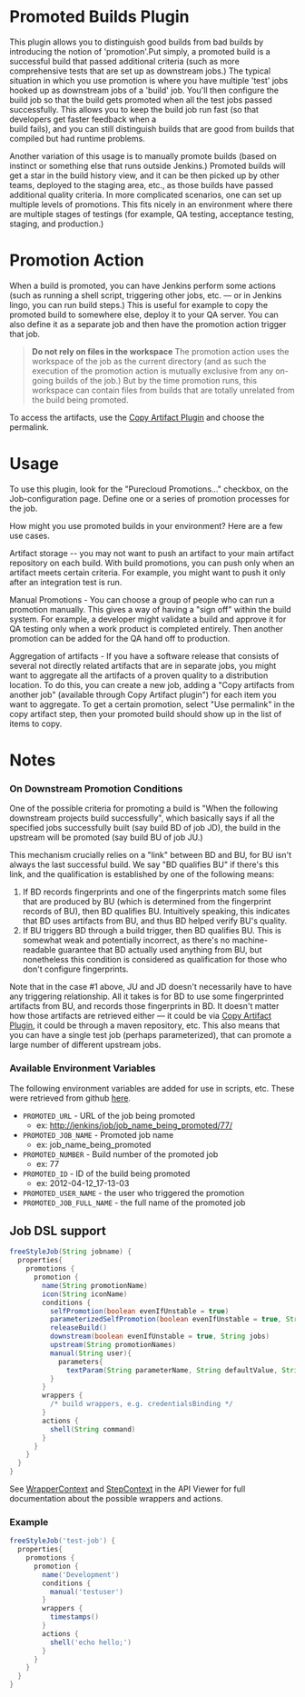 
Promoted Builds Plugin
======================

This plugin allows you to distinguish good builds from bad builds by
introducing the notion of 'promotion'.Put simply, a promoted build is a
successful build that passed additional criteria (such as more comprehensive
tests that are set up as downstream jobs.) The typical situation in which you
use promotion is where you have multiple 'test' jobs hooked up as downstream
jobs of a 'build' job. You'll then configure the build job so that the build
gets promoted when all the test jobs passed successfully. This allows you to
keep the build job run fast (so that developers get faster feedback when a  
build fails), and you can still distinguish builds that are good from builds
that compiled but had runtime problems.

Another variation of this usage is to manually promote builds (based on
instinct or something else that runs outside Jenkins.) Promoted builds will
get a star in the build history view, and it can be then picked up by other
teams, deployed to the staging area, etc., as those builds have passed
additional quality criteria. In more complicated scenarios, one can set up
multiple levels of promotions. This fits nicely in an environment where there
are multiple stages of testings (for example, QA testing, acceptance testing,
staging, and production.)

<a name="PromotedBuildsPlugin-PromotionAction"></a>
# Promotion Action

When a build is promoted, you can have Jenkins perform some actions (such as
running a shell script, triggering other jobs, etc. — or in Jenkins lingo, you
can run build steps.) This is useful for example to copy the promoted build to
somewhere else, deploy it to your QA server. You can also define it as a
separate job and then have the promotion action trigger that job.

> **Do not rely on files in the workspace**
The promotion action uses the workspace of the job as the current directory
(and as such the execution of the promotion action is mutually exclusive from
any on-going builds of the job.) But by the time promotion runs, this
workspace can contain files from builds that are totally unrelated from the
build being promoted.

To access the artifacts, use the [Copy Artifact Plugin][1] and choose
the permalink.


<a name="PromotedBuildsPlugin-Usage"></a>
# Usage

To use this plugin, look for the "Purecloud Promotions..." checkbox, on the
Job-configuration page. Define one or a series of promotion processes for
the job.

How might you use promoted builds in your environment? Here are a few
use cases.

Artifact storage -- you may not want to push an artifact to your main artifact
repository on each build. With build promotions, you can push only when an
artifact meets certain criteria. For example, you might want to push it only
after an integration test is run.

Manual Promotions - You can choose a group of people who can run a promotion
manually. This gives a way of having a "sign off" within the build system. For
example, a developer might validate a build and approve it for QA testing only
when a work product is completed entirely. Then another promotion can be added
for the QA hand off to production.

Aggregation of artifacts - If you have a software release that consists of
several not directly related artifacts that are in separate jobs, you might
want to aggregate all the artifacts of a proven quality to a distribution
location. To do this, you can create a new job, adding a "Copy artifacts from
another job" (available through Copy Artifact plugin") for each item you want
to aggregate. To get a certain promotion, select "Use permalink" in the copy
artifact step, then your promoted build should show up in the
list of items to copy.

<a name="PromotedBuildsPlugin-Notes"></a>
# Notes

<a name="PromotedBuildsPlugin-OnDownstreamPromotionConditions"></a>
### On Downstream Promotion Conditions

One of the possible criteria for promoting a build is "When the following
downstream projects build successfully", which basically says if all the
specified jobs successfully built (say build BD of job JD), the build in the
upstream will be promoted (say build BU of job JU.)

This mechanism crucially relies on a "link" between BD and BU, for BU isn't
always the last successful build. We say "BD qualifies BU" if there's this
link, and the qualification is established by one of the following
means:

1.  If BD records fingerprints and one of the fingerprints match some files
that are produced by BU (which is determined from the fingerprint records of
BU), then BD qualifies BU. Intuitively speaking, this indicates that BD uses
artifacts from BU, and thus BD helped verify BU's quality.
2.  If BU triggers BD through a build trigger, then BD qualifies BU. This is
somewhat weak and potentially incorrect, as there's no machine-readable
guarantee that BD actually used anything from BU, but nonetheless this
condition is considered as qualification for those who don't
configure fingerprints.

Note that in the case #1 above, JU and JD doesn't necessarily have to have any
triggering relationship. All it takes is for BD to use some fingerprinted
artifacts from BU, and records those fingerprints in BD. It doesn't matter how
those artifacts are retrieved either — it could be via
[Copy Artifact Plugin][1], it could be through a maven repository, etc. This
also means that you can have a single test job (perhaps parameterized), that
can promote a large number of different upstream jobs.

<a name="PromotedBuildsPlugin-AvailableEnvironmentVariables"></a>
### Available Environment Variables

The following environment variables are added for use in scripts, etc.
These were retrieved from github [here][2].

*   `PROMOTED_URL` - URL of the job being promoted
    *   ex: [http://jenkins/job/job_name_being_promoted/77/](http://jenkins/job/job_name_being_promoted/77/)
*   `PROMOTED_JOB_NAME` - Promoted job name
    *   ex: job_name_being_promoted
*   `PROMOTED_NUMBER` - Build number of the promoted job
    *   ex: 77
*   `PROMOTED_ID` - ID of the build being promoted
    *   ex: 2012-04-12_17-13-03
*   `PROMOTED_USER_NAME` - the user who triggered the promotion
*   `PROMOTED_JOB_FULL_NAME` - the full name of the promoted job

## Job DSL support

```groovy  
freeStyleJob(String jobname) {
  properties{
    promotions {
      promotion {
        name(String promotionName)
        icon(String iconName)
        conditions {
          selfPromotion(boolean evenIfUnstable = true)
          parameterizedSelfPromotion(boolean evenIfUnstable = true, String parameterName, String parameterValue)
          releaseBuild()
          downstream(boolean evenIfUnstable = true, String jobs)
          upstream(String promotionNames)
          manual(String user){
            parameters{
              textParam(String parameterName, String defaultValue, String description)
          }
        }
        wrappers {
          /* build wrappers, e.g. credentialsBinding */
        }
        actions {
          shell(String command)
        }
      }
    }
  }
}
```

See [WrapperContext](https://jenkinsci.github.io/job-dsl-plugin/#path/job-wrappers) and [StepContext](https://jenkinsci.github.io/job-dsl-plugin/#path/job-steps) in the API Viewer for full documentation about the possible wrappers and actions.

### Example

```groovy
freeStyleJob('test-job') {
  properties{
    promotions {
      promotion {
        name('Development')
        conditions {
          manual('testuser')
        }
        wrappers {
          timestamps()
        }
        actions {
          shell('echo hello;')
        }
      }
    }
  }
}
```

[1]: https://wiki.jenkins-ci.org/display/JENKINS/Copy+Artifact+Plugin
[2]: https://github.com/jenkinsci/promoted-builds-plugin/blob/master/src/main/java/hudson/plugins/promoted_builds/Promotion.java